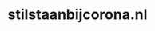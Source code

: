 ---
layout: post
title:  "stilstaanbijcorona.nl"
internal_url:  "/data/stilstaanbijcorona.nl.html"
categories: dutchgov
---